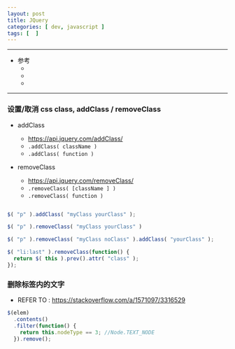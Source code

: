 ```yaml
---
layout: post
title: JQuery
categories: [ dev, javascript ]
tags: [  ]
---
```


---

* 参考
  * []()
  * []()
  * []()
---


### 设置/取消 css class, addClass / removeClass

* addClass
  * <https://api.jquery.com/addClass/>
  * `.addClass( className )`
  * `.addClass( function )`

* removeClass
  * <https://api.jquery.com/removeClass/>
  * `.removeClass( [className ] )`
  * `.removeClass( function )`


~~~ javascript

$( "p" ).addClass( "myClass yourClass" );

$( "p" ).removeClass( "myClass yourClass" )

$( "p" ).removeClass( "myClass noClass" ).addClass( "yourClass" );

$( "li:last" ).removeClass(function() {
  return $( this ).prev().attr( "class" );
});

~~~


### 删除标签内的文字

* REFER TO : <https://stackoverflow.com/a/1571097/3316529>

~~~ javascript
$(elem)
  .contents()
  .filter(function() {
    return this.nodeType == 3; //Node.TEXT_NODE
  }).remove();
~~~





